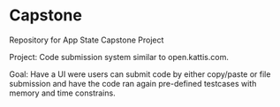 # Capstone
Repository for App State Capstone Project

Project: Code submission system similar to open.kattis.com.

Goal: Have a UI were users can submit code by either copy/paste or file submission and have the code ran again pre-defined testcases with memory and time constrains.

